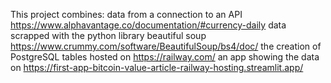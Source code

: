 This project combines:
  data from a connection to an API https://www.alphavantage.co/documentation/#currency-daily
  data scrapped with the python library beautiful soup https://www.crummy.com/software/BeautifulSoup/bs4/doc/
  the creation of PostgreSQL tables hosted on https://railway.com/
  an app showing the data on https://first-app-bitcoin-value-article-railway-hosting.streamlit.app/
